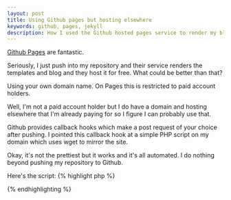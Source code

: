 ```yaml
---
layout: post
title: Using Github pages but hosting elsewhere
keywords: github, pages, jekyll
description: How I used the Github hosted pages service to render my blog.
---
```


[Github Pages](http://pages.github.com/) are fantastic.

Seriously, I just push into my repository and their service renders the templates
and blog and they host it for free. What could be better than that?

Using your own domain name. On Pages this is restricted to paid account holders.

Well, I'm not a paid account holder but I do have a domain and hosting elsewhere
that I'm already paying for so I figure I can probably use that.

Github provides callback hooks which make a post request of your choice after
pushing. I pointed this callback hook at a simple PHP script on my domain
which uses wget to mirror the site.

Okay, it's not the prettiest but it works and it's all automated. I do nothing
beyond pushing my repository to Github.

Here's the script:
{% highlight php %}
<?php

echo("Updating local cache");
ob_end_clean();

ob_start();

sleep(60);
system('wget -m http://morgangrubb.github.com', $retval);
var_dump($_SERVER);

mail("awesome@sofarsogood.co.nz", "Blog updated - {$retval}", ob_get_clean());

ob_end_clean();

?>
{% endhighlighting %}


